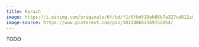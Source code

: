 ```yaml
---
title: Karach
image: https://i.pinimg.com/originals/6f/bd/f1/6fbdf18eb86b7a327cd812a042f4f26e.jpg
image-source: https://www.pinterest.com/pin/301248662569152854/
---
```


TODO
